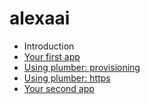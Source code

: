 # alexaai

* Introduction
* [Your first app](https://bcaffo.github.io/alexaai/lectures/02_your_first_app/your_first_app.html#1)
* [Using plumber: provisioning](https://bcaffo.github.io/alexaai/lectures/03_using_plumber_provisioning/03_using_plumber.html#1)
* [Using plumber: https](https://bcaffo.github.io/alexaai/lectures/02_your_first_app/04_using_plumber_https.html#1)
* [Your second app](https://bcaffo.github.io/alexaai/lectures/02_your_first_app/05_your_2nd_app.html#1)
